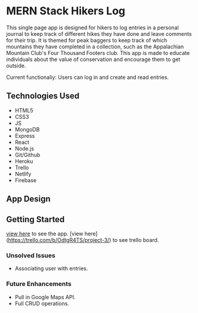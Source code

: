 # MERN Stack Hikers Log

This single page app is designed for hikers to log entries in a personal journal to keep track of different hikes they have done and leave comments for their trip. It is themed for peak baggers to keep track of which mountains they have completed in a collection, such as the Appalachian Mountain Club's Four Thousand Footers club.  This app is made to educate individuals about the value of conservation and encourage them to get outside.

Current functionaliy:  Users can log in and create and read entries.

## Technologies Used

* HTML5
* CSS3
* JS
* MongoDB
* Express
* React
* Node.js
* Git/Github
* Heroku
* Trello
* Netlify
* Firebase

## App Design

## Getting Started

[view here](https://stupefied-easley-bef2b6.netlify.app/) to see the app.
[view here] (https://trello.com/b/OdtgR4TS/project-3/) to see trello board.

### Unsolved Issues

* Associating user with entries.

### Future Enhancements

* Pull in Google Maps API.
* Full CRUD operations.
